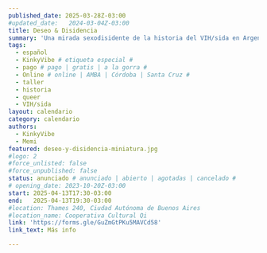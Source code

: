 ```yaml
---
published_date: 2025-03-28Z-03:00
#updated_date:   2024-03-04Z-03:00
title: Deseo & Disidencia
summary: 'Una mirada sexodisidente de la historia del VIH/sida en Argentina'
tags:
  - español
  - KinkyVibe # etiqueta especial #
  - pago # pago | gratis | a la gorra #
  - Online # online | AMBA | Córdoba | Santa Cruz #
  - taller
  - historia
  - queer
  - VIH/sida
layout: calendario
category: calendario
authors:
  - KinkyVibe
  - Memi
featured: deseo-y-disidencia-miniatura.jpg
#logo: 2
#force_unlisted: false
#force_unpublished: false
status: anunciado # anunciado | abierto | agotadas | cancelado #
# opening_date: 2023-10-20Z-03:00
start: 2025-04-13T17:30-03:00
end:   2025-04-13T19:30-03:00
#location: Thames 240, Ciudad Autónoma de Buenos Aires
#location_name: Cooperativa Cultural Qi
link: 'https://forms.gle/GuZmGtPKu5MAVCd58'
link_text: Más info

---
```

